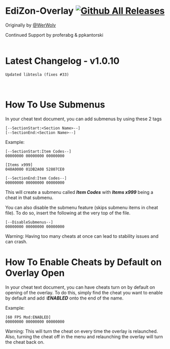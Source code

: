 # EdiZon-Overlay [![Github All Releases](https://img.shields.io/github/downloads/proferabg/EdiZon-Overlay/total.svg)]()

Originally by [@WerWolv](https://www.github.com/WerWolv)

Continued Support by proferabg & ppkantorski
<br />
<br />

# Latest Changelog - v1.0.10
    Updated libtesla (fixes #33)
<br />

# How To Use Submenus

In your cheat text document, you can add submenus by using these 2 tags

    [--SectionStart:<Section Name>--]
    [--SectionEnd:<Section Name>--]

Example:

    [--SectionStart:Item Codes--]
    00000000 00000000 00000000    

    [Items x999]
    040A0000 01DB2A08 52807CE0

    [--SectionEnd:Item Codes--]
    00000000 00000000 00000000

This will create a submenu called ***Item Codes*** with ***Items x999*** being a cheat in that submenu.

You can also disable the submenu feature (skips submenu items in cheat file).
To do so, insert the following at the very top of the file.

    [--DisableSubmenus--]
    00000000 00000000 00000000

Warning: Having too many cheats at once can lead to stability issues and can crash.
<br />

# How To Enable Cheats by Default on Overlay Open

In your cheat text document, you can have cheats turn on by default on opening of the overlay.
To do this, simply find the cheat you want to enable by default and add ***:ENABLED*** onto the end of the name.

Example:

    [60 FPS Mod:ENABLED]
    00000000 00000000 00000000

Warning: This will turn the cheat on every time the overlay is relaunched. Also, turning the cheat off in the menu and relaunching the overlay will turn the cheat back on.
